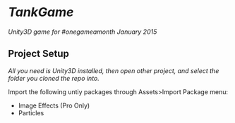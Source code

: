 # _TankGame_

_Unity3D game for #onegameamonth January 2015_

## Project Setup

_All you need is Unity3D installed, then open other project, and select the folder you cloned the repo into._ 

Import the following untiy packages through Assets>Import Package menu:
- Image Effects (Pro Only)
- Particles
